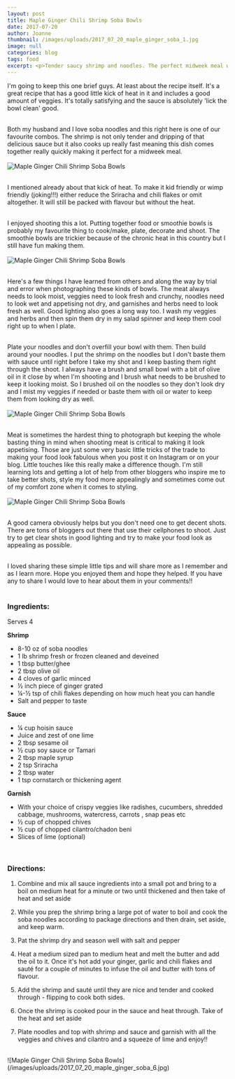 ```yaml
---
layout: post
title: Maple Ginger Chili Shrimp Soba Bowls
date: 2017-07-20
author: Joanne
thumbnail: /images/uploads/2017_07_20_maple_ginger_soba_1.jpg
image: null
categories: blog
tags: food
excerpt: <p>Tender saucy shrimp and noodles. The perfect midweek meal which comes together quickly and will satisfy the whole family!</p>
---
```


I'm going to keep this one brief guys.  At least about the recipe itself. It's a great recipe that has a good little kick of heat in it and includes a good amount of veggies.  It's totally satisfying and the sauce is absolutely 'lick the bowl clean' good.  
<br>

Both my husband and I love soba noodles and this right here is one of our favourite combos. The shrimp is not only tender and dripping of that delicious sauce but it also cooks up really fast meaning this dish comes together really quickly making it perfect for a midweek meal.
<br>
<br>
![Maple Ginger Chili Shrimp Soba Bowls](/images/uploads/2017_07_20_maple_ginger_soba_2.jpg)
<br>
<br>

I mentioned already about that kick of heat. To make it kid friendly or wimp friendly (joking!!!) either reduce the Sriracha and chili flakes or omit altogether.  It will still be packed with flavour but without the heat.
<br>
<br>

I enjoyed shooting this a lot. Putting together food or smoothie bowls is probably my favourite thing to cook/make, plate, decorate and shoot. The smoothie bowls are trickier because of the chronic heat in this country but I still have fun making them.
<br>
<br>
![Maple Ginger Chili Shrimp Soba Bowls](/images/uploads/2017_07_20_maple_ginger_soba_3.jpg)
<br>
<br>

Here's a few things I have learned from others and along the way by trial and error when photographing these kinds of bowls. The meat always needs to look moist, veggies need to look fresh and crunchy, noodles need to look wet and appetising not dry, and garnishes and herbs need to look fresh as well.  Good lighting also goes a long way too.  I wash my veggies and herbs and then spin them dry in my salad spinner and keep them cool right up to when I plate.
<br>
<br>

Plate your noodles and don't overfill your bowl with them. Then build around your noodles. I put the shrimp on the noodles but I don't baste them with sauce until right before I take my shot and I keep basting them right through the shoot.  I always have a brush and small bowl with a bit of olive oil in it close by when I'm shooting  and I brush what needs to be brushed to keep it looking moist. So I brushed oil on the noodles so they don't look dry and I mist my veggies if needed or baste them with oil or water to keep them from looking dry as well.
<br>
<br>
![Maple Ginger Chili Shrimp Soba Bowls](/images/uploads/2017_07_20_maple_ginger_soba_4.jpg)
<br>
<br>

Meat is sometimes the hardest thing to photograph but keeping the whole basting thing in mind when shooting meat is critical to making it look appetising. Those are just some very basic little tricks of the trade to making your food look fabulous when you post it on Instagram or on your blog. Little touches like this really make a difference though.  I'm still learning lots and getting a lot of help from other bloggers who inspire me to take better shots, style my food more appealingly and  sometimes come out of my comfort zone when it comes to styling.
<br>
<br>
![Maple Ginger Chili Shrimp Soba Bowls](/images/uploads/2017_07_20_maple_ginger_soba_5.jpg)
<br>
<br>

A good camera obviously helps but you don't need one to get decent shots. There are tons of bloggers out there that use their cellphones to shoot.  Just try to get clear shots in good lighting and try to make your food look as appealing as possible.  
<br>

I loved sharing these simple little tips and will share more as I remember and as I learn more.  Hope you enjoyed them and hope they helped.  If you have any to share I would love to hear about them in your comments!!
<br>
<br>

### Ingredients:
Serves 4
<br>

**Shrimp**

* 8-10 oz of soba noodles
* 1 lb shrimp fresh or frozen cleaned and deveined
* 1 tbsp butter/ghee
* 2 tbsp olive oil
* 4 cloves of garlic minced
* &frac12; inch piece of ginger grated
* &frac14;-&frac12; tsp of chili flakes depending on how much heat you can handle
* Salt and pepper to taste

**Sauce**

* &frac14; cup hoisin sauce
* Juice and zest of one lime
* 2 tbsp sesame oil
* &frac12; cup soy sauce or Tamari
* 2 tbsp maple syrup
* 2 tsp Sriracha
* 2 tbsp water
* 1 tsp cornstarch or thickening agent

**Garnish**

* With your choice of crispy veggies like radishes, cucumbers, shredded cabbage, mushrooms, watercress, carrots , snap peas etc
* &frac12; cup of chopped chives
* &frac12; cup of chopped cilantro/chadon beni
* Slices of lime (optional)
<br>

### Directions:

1. Combine and mix all sauce ingredients into a small pot and bring to a boil on medium heat for a minute or two until thickened and then take of heat and set aside

1. While you prep the shrimp bring a large pot of water to boil and cook the soba noodles according to package directions and then drain, set aside, and keep warm.

1. Pat the shrimp dry and season well with salt and pepper

1. Heat a medium sized pan to medium heat and melt the butter and add the oil to it. Once it's hot add your ginger, garlic and chili flakes and sauté for a couple of minutes to infuse the oil and butter with tons of flavour.

1. Add the shrimp and sauté until they are nice and tender and cooked through - flipping to cook both sides.

1. Once the shrimp is cooked pour in the sauce and heat through. Take of the heat and set aside

1. Plate noodles and top with shrimp and sauce and garnish with all the veggies and chives and cilantro and a squeeze of lime and enjoy!!

<br>
![Maple Ginger Chili Shrimp Soba Bowls](/images/uploads/2017_07_20_maple_ginger_soba_6.jpg)
